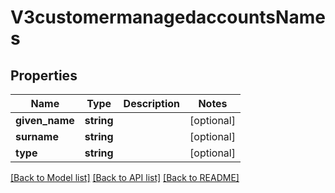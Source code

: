 # V3customermanagedaccountsNames

## Properties
Name | Type | Description | Notes
------------ | ------------- | ------------- | -------------
**given_name** | **string** |  | [optional] 
**surname** | **string** |  | [optional] 
**type** | **string** |  | [optional] 

[[Back to Model list]](../README.md#documentation-for-models) [[Back to API list]](../README.md#documentation-for-api-endpoints) [[Back to README]](../README.md)


